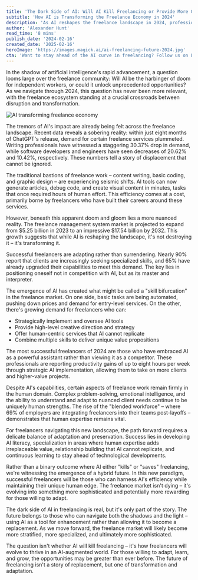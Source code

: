 ```yaml
---
title: 'The Dark Side of AI: Will AI Kill Freelancing or Provide More Opportunities?'
subtitle: 'How AI is Transforming the Freelance Economy in 2024'
description: 'As AI reshapes the freelance landscape in 2024, professionals face both challenges and opportunities. While some traditional roles face disruption, the freelance management system market is projected to reach $17.54 billion by 2032. Success lies in adapting to this new paradigm where AI serves as a powerful tool rather than a replacement for human expertise.'
author: 'Alexander Hunt'
read_time: '8 mins'
publish_date: '2024-02-16'
created_date: '2025-02-16'
heroImage: 'https://images.magick.ai/ai-freelancing-future-2024.jpg'
cta: 'Want to stay ahead of the AI curve in freelancing? Follow us on LinkedIn for daily insights on navigating the future of work and maximizing your potential in an AI-driven world.'
---
```


In the shadow of artificial intelligence's rapid advancement, a question looms large over the freelance community: Will AI be the harbinger of doom for independent workers, or could it unlock unprecedented opportunities? As we navigate through 2024, this question has never been more relevant, with the freelance ecosystem standing at a crucial crossroads between disruption and transformation.

![AI transforming freelance economy](https://i.magick.ai/PIXE/1739693216463_magick_img.webp)

The tremors of AI's impact are already being felt across the freelance landscape. Recent data reveals a sobering reality: within just eight months of ChatGPT's release, demand for certain freelance services plummeted. Writing professionals have witnessed a staggering 30.37% drop in demand, while software developers and engineers have seen decreases of 20.62% and 10.42%, respectively. These numbers tell a story of displacement that cannot be ignored.

The traditional bastions of freelance work – content writing, basic coding, and graphic design – are experiencing seismic shifts. AI tools can now generate articles, debug code, and create visual content in minutes, tasks that once required hours of human effort. This efficiency comes at a cost, primarily borne by freelancers who have built their careers around these services.

However, beneath this apparent doom and gloom lies a more nuanced reality. The freelance management system market is projected to expand from $5.25 billion in 2023 to an impressive $17.54 billion by 2032. This growth suggests that while AI is reshaping the landscape, it's not destroying it – it's transforming it.

Successful freelancers are adapting rather than surrendering. Nearly 90% report that clients are increasingly seeking specialized skills, and 65% have already upgraded their capabilities to meet this demand. The key lies in positioning oneself not in competition with AI, but as its master and interpreter.

The emergence of AI has created what might be called a "skill bifurcation" in the freelance market. On one side, basic tasks are being automated, pushing down prices and demand for entry-level services. On the other, there's growing demand for freelancers who can:

- Strategically implement and oversee AI tools
- Provide high-level creative direction and strategy
- Offer human-centric services that AI cannot replicate
- Combine multiple skills to deliver unique value propositions

The most successful freelancers of 2024 are those who have embraced AI as a powerful assistant rather than viewing it as a competitor. These professionals are reporting productivity gains of up to eight hours per week through strategic AI implementation, allowing them to take on more clients and higher-value projects.

Despite AI's capabilities, certain aspects of freelance work remain firmly in the human domain. Complex problem-solving, emotional intelligence, and the ability to understand and adapt to nuanced client needs continue to be uniquely human strengths. The rise of the "blended workforce" – where 69% of employers are integrating freelancers into their teams post-layoffs – demonstrates that human expertise remains vital.

For freelancers navigating this new landscape, the path forward requires a delicate balance of adaptation and preservation. Success lies in developing AI literacy, specialization in areas where human expertise adds irreplaceable value, relationship building that AI cannot replicate, and continuous learning to stay ahead of technological developments.

Rather than a binary outcome where AI either "kills" or "saves" freelancing, we're witnessing the emergence of a hybrid future. In this new paradigm, successful freelancers will be those who can harness AI's efficiency while maintaining their unique human edge. The freelance market isn't dying – it's evolving into something more sophisticated and potentially more rewarding for those willing to adapt.

The dark side of AI in freelancing is real, but it's only part of the story. The future belongs to those who can navigate both the shadows and the light – using AI as a tool for enhancement rather than allowing it to become a replacement. As we move forward, the freelance market will likely become more stratified, more specialized, and ultimately more sophisticated.

The question isn't whether AI will kill freelancing – it's how freelancers will evolve to thrive in an AI-augmented world. For those willing to adapt, learn, and grow, the opportunities may be greater than ever before. The future of freelancing isn't a story of replacement, but one of transformation and adaptation.